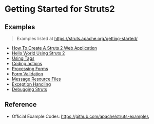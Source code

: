 # Getting Started for Struts2

## Examples

> Examples listed at https://struts.apache.org/getting-started/ 

* [How To Create A Struts 2 Web Application](/basic-struts)
* [Hello World Using Struts 2](/hello-world)
* [Using Tags](/using-tags)
* [Coding actions](/coding-actions)
* [Processing Forms](/processing-forms)
* [Form Validation](/form-validation)
* [Message Resource Files](/message-resource-files)
* [Exception Handling](/exception-handling)
* [Debugging Struts](/debugging-struts)

## Reference

* Official Example Codes: https://github.com/apache/struts-examples
